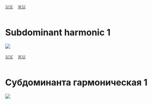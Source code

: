 <span id="en"><a href='#en'>🇺🇸</a> &nbsp;&nbsp;&nbsp;<a href='#ru'>🇷🇺</a> &nbsp;&nbsp;&nbsp;</span><br><br>
# Subdominant harmonic 1

![](https://github.com/stolbitsa/stolbitsa/assets/149964365/fe11dc4f-e468-46c4-beb7-b33eb354ebcc)
<br><br>
<span id="ru"><a href='#en'>🇺🇸</a> &nbsp;&nbsp;&nbsp;<a href='#ru'>🇷🇺</a> &nbsp;&nbsp;&nbsp;</span><br><br>
# Субдоминанта гармоническая 1

![](https://github.com/stolbitsa/stolbitsa/assets/149964365/fe11dc4f-e468-46c4-beb7-b33eb354ebcc)<br><br>
